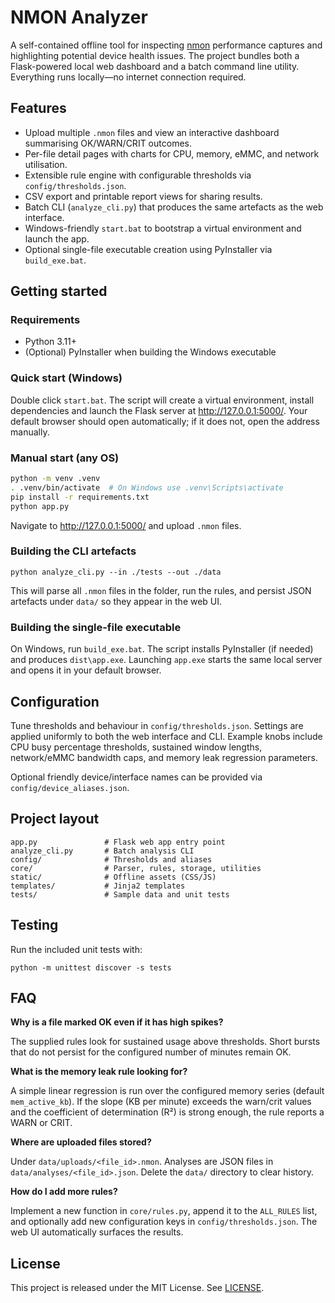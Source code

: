 # NMON Analyzer

A self-contained offline tool for inspecting [nmon](https://www.ibm.com/support/pages/nmon) performance captures and highlighting potential device health issues. The project bundles both a Flask-powered local web dashboard and a batch command line utility. Everything runs locally—no internet connection required.

## Features

- Upload multiple `.nmon` files and view an interactive dashboard summarising OK/WARN/CRIT outcomes.
- Per-file detail pages with charts for CPU, memory, eMMC, and network utilisation.
- Extensible rule engine with configurable thresholds via `config/thresholds.json`.
- CSV export and printable report views for sharing results.
- Batch CLI (`analyze_cli.py`) that produces the same artefacts as the web interface.
- Windows-friendly `start.bat` to bootstrap a virtual environment and launch the app.
- Optional single-file executable creation using PyInstaller via `build_exe.bat`.

## Getting started

### Requirements

- Python 3.11+
- (Optional) PyInstaller when building the Windows executable

### Quick start (Windows)

Double click `start.bat`. The script will create a virtual environment, install dependencies and launch the Flask server at <http://127.0.0.1:5000/>. Your default browser should open automatically; if it does not, open the address manually.

### Manual start (any OS)

```bash
python -m venv .venv
. .venv/bin/activate  # On Windows use .venv\Scripts\activate
pip install -r requirements.txt
python app.py
```

Navigate to <http://127.0.0.1:5000/> and upload `.nmon` files.

### Building the CLI artefacts

```
python analyze_cli.py --in ./tests --out ./data
```

This will parse all `.nmon` files in the folder, run the rules, and persist JSON artefacts under `data/` so they appear in the web UI.

### Building the single-file executable

On Windows, run `build_exe.bat`. The script installs PyInstaller (if needed) and produces `dist\app.exe`. Launching `app.exe` starts the same local server and opens it in your default browser.

## Configuration

Tune thresholds and behaviour in `config/thresholds.json`. Settings are applied uniformly to both the web interface and CLI. Example knobs include CPU busy percentage thresholds, sustained window lengths, network/eMMC bandwidth caps, and memory leak regression parameters.

Optional friendly device/interface names can be provided via `config/device_aliases.json`.

## Project layout

```
app.py               # Flask web app entry point
analyze_cli.py       # Batch analysis CLI
config/              # Thresholds and aliases
core/                # Parser, rules, storage, utilities
static/              # Offline assets (CSS/JS)
templates/           # Jinja2 templates
tests/               # Sample data and unit tests
```

## Testing

Run the included unit tests with:

```
python -m unittest discover -s tests
```

## FAQ

**Why is a file marked OK even if it has high spikes?**

The supplied rules look for sustained usage above thresholds. Short bursts that do not persist for the configured number of minutes remain OK.

**What is the memory leak rule looking for?**

A simple linear regression is run over the configured memory series (default `mem_active_kb`). If the slope (KB per minute) exceeds the warn/crit values and the coefficient of determination (R²) is strong enough, the rule reports a WARN or CRIT.

**Where are uploaded files stored?**

Under `data/uploads/<file_id>.nmon`. Analyses are JSON files in `data/analyses/<file_id>.json`. Delete the `data/` directory to clear history.

**How do I add more rules?**

Implement a new function in `core/rules.py`, append it to the `ALL_RULES` list, and optionally add new configuration keys in `config/thresholds.json`. The web UI automatically surfaces the results.

## License

This project is released under the MIT License. See [LICENSE](LICENSE).
